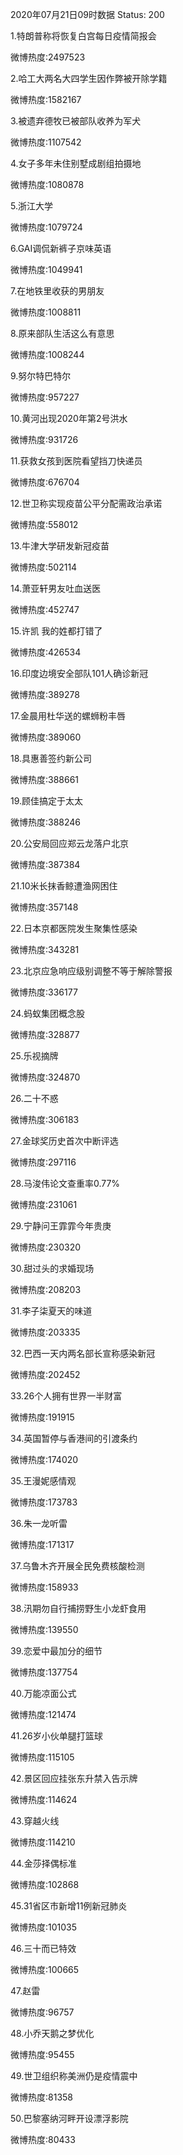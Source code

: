 2020年07月21日09时数据
Status: 200

1.特朗普称将恢复白宫每日疫情简报会

微博热度:2497523

2.哈工大两名大四学生因作弊被开除学籍

微博热度:1582167

3.被遗弃德牧已被部队收养为军犬

微博热度:1107542

4.女子多年未住别墅成剧组拍摄地

微博热度:1080878

5.浙江大学

微博热度:1079724

6.GAI调侃新裤子京味英语

微博热度:1049941

7.在地铁里收获的男朋友

微博热度:1008811

8.原来部队生活这么有意思

微博热度:1008244

9.努尔特巴特尔

微博热度:957227

10.黄河出现2020年第2号洪水

微博热度:931726

11.获救女孩到医院看望挡刀快递员

微博热度:676704

12.世卫称实现疫苗公平分配需政治承诺

微博热度:558012

13.牛津大学研发新冠疫苗

微博热度:502114

14.萧亚轩男友吐血送医

微博热度:452747

15.许凯 我的姓都打错了

微博热度:426534

16.印度边境安全部队101人确诊新冠

微博热度:389278

17.金晨用杜华送的螺蛳粉丰唇

微博热度:389060

18.具惠善签约新公司

微博热度:388661

19.顾佳搞定于太太

微博热度:388246

20.公安局回应郑云龙落户北京

微博热度:387384

21.10米长抹香鲸遭渔网困住

微博热度:357148

22.日本京都医院发生聚集性感染

微博热度:343281

23.北京应急响应级别调整不等于解除警报

微博热度:336177

24.蚂蚁集团概念股

微博热度:328877

25.乐视摘牌

微博热度:324870

26.二十不惑

微博热度:306183

27.金球奖历史首次中断评选

微博热度:297116

28.马浚伟论文查重率0.77%

微博热度:231061

29.宁静问王霏霏今年贵庚

微博热度:230320

30.甜过头的求婚现场

微博热度:208203

31.李子柒夏天的味道

微博热度:203335

32.巴西一天内两名部长宣称感染新冠

微博热度:202452

33.26个人拥有世界一半财富

微博热度:191915

34.英国暂停与香港间的引渡条约

微博热度:174020

35.王漫妮感情观

微博热度:173783

36.朱一龙听雷

微博热度:171317

37.乌鲁木齐开展全民免费核酸检测

微博热度:158933

38.汛期勿自行捕捞野生小龙虾食用

微博热度:139550

39.恋爱中最加分的细节

微博热度:137754

40.万能凉面公式

微博热度:121474

41.26岁小伙单腿打篮球

微博热度:115105

42.景区回应挂张东升禁入告示牌

微博热度:114624

43.穿越火线

微博热度:114210

44.金莎择偶标准

微博热度:102868

45.31省区市新增11例新冠肺炎

微博热度:101035

46.三十而已特效

微博热度:100665

47.赵雷

微博热度:96757

48.小乔天鹅之梦优化

微博热度:95455

49.世卫组织称美洲仍是疫情震中

微博热度:81358

50.巴黎塞纳河畔开设漂浮影院

微博热度:80433

